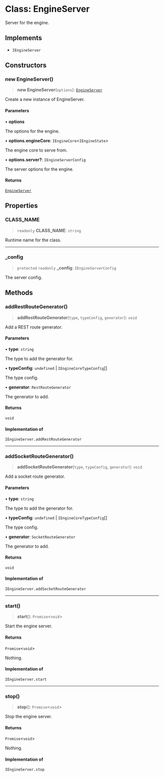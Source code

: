 # Class: EngineServer

Server for the engine.

## Implements

- `IEngineServer`

## Constructors

### new EngineServer()

> **new EngineServer**(`options`): [`EngineServer`](EngineServer.md)

Create a new instance of EngineServer.

#### Parameters

• **options**

The options for the engine.

• **options.engineCore**: `IEngineCore`\<`IEngineState`\>

The engine core to serve from.

• **options.server?**: `IEngineServerConfig`

The server options for the engine.

#### Returns

[`EngineServer`](EngineServer.md)

## Properties

### CLASS\_NAME

> `readonly` **CLASS\_NAME**: `string`

Runtime name for the class.

***

### \_config

> `protected` `readonly` **\_config**: `IEngineServerConfig`

The server config.

## Methods

### addRestRouteGenerator()

> **addRestRouteGenerator**(`type`, `typeConfig`, `generator`): `void`

Add a REST route generator.

#### Parameters

• **type**: `string`

The type to add the generator for.

• **typeConfig**: `undefined` \| `IEngineCoreTypeConfig`[]

The type config.

• **generator**: `RestRouteGenerator`

The generator to add.

#### Returns

`void`

#### Implementation of

`IEngineServer.addRestRouteGenerator`

***

### addSocketRouteGenerator()

> **addSocketRouteGenerator**(`type`, `typeConfig`, `generator`): `void`

Add a socket route generator.

#### Parameters

• **type**: `string`

The type to add the generator for.

• **typeConfig**: `undefined` \| `IEngineCoreTypeConfig`[]

The type config.

• **generator**: `SocketRouteGenerator`

The generator to add.

#### Returns

`void`

#### Implementation of

`IEngineServer.addSocketRouteGenerator`

***

### start()

> **start**(): `Promise`\<`void`\>

Start the engine server.

#### Returns

`Promise`\<`void`\>

Nothing.

#### Implementation of

`IEngineServer.start`

***

### stop()

> **stop**(): `Promise`\<`void`\>

Stop the engine server.

#### Returns

`Promise`\<`void`\>

Nothing.

#### Implementation of

`IEngineServer.stop`
